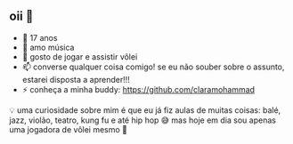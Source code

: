 ## oii 👋



- 🔭 17 anos
- 🌱 amo música
- 💬 gosto de jogar e assistir vôlei
- 📫 converse qualquer coisa comigo! se eu não souber sobre o assunto, estarei disposta a aprender!!!
- ⚡ conheça a minha buddy: https://github.com/claramohammad 

💡 uma curiosidade sobre mim é que eu já fiz aulas de muitas coisas: balé, jazz, violão, teatro, kung fu e até hip hop 😅
mas hoje em dia sou apenas uma jogadora de vôlei mesmo 🫣 
